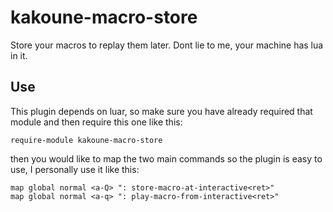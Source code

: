 # kakoune-macro-store
Store your macros to replay them later.
Dont lie to me, your machine has lua in it.

## Use
This plugin depends on luar, so make sure you have already required that module and then
require this one like this:

```kak
require-module kakoune-macro-store
```

then you would like to map the two main commands so
the plugin is easy to use, I personally use it like this:

```kak
map global normal <a-Q> ": store-macro-at-interactive<ret>"
map global normal <a-q> ": play-macro-from-interactive<ret>"

```

